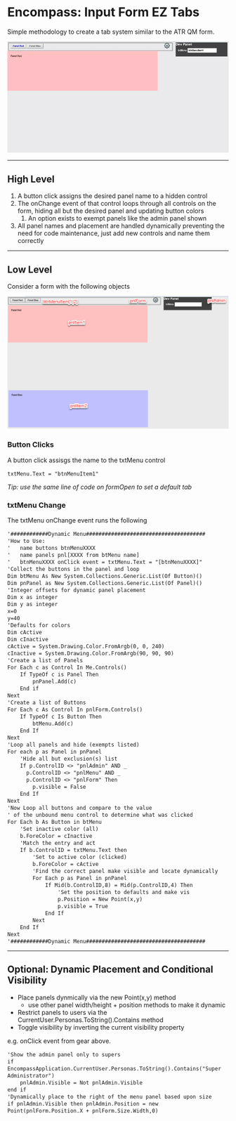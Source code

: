 # Encompass: Input Form EZ Tabs
Simple methodology to create a tab system similar to the ATR QM form. 

<img src="./images/demo.gif" width=640/>

<hr>

## High Level 

 1. A button click assigns the desired panel name to a hidden control 
 1. The onChange event of that control loops through all controls on the form, hiding all but the desired panel and updating button colors
    1. An option exists to exempt panels like the admin panel shown
 1. All panel names and placement are handled dynamically preventing the need for code maintenance, just add new controls and name them correctly

<hr>

## Low Level 
Consider a form with the following objects

<img src="./images/objects.png" width=800/>

### Button Clicks

A button click assisgs the name to the txtMenu control 

    txtMenu.Text = "btnMenuItem1"

*Tip: use the same line of code on formOpen to set a default tab*

### txtMenu Change

The txtMenu onChange event runs the following

~~~
'############Dynamic Menu######################################
'How to Use: 
'   name buttons btnMenuXXXX 
'   name panels pnl[XXXX from btMenu name]
'   btnMenuXXXX onClick event = txtMenu.Text = "[btnMenuXXXX]"
'Collect the buttons in the panel and loop
Dim btMenu As New System.Collections.Generic.List(Of Button)()
Dim pnPanel as New System.Collections.Generic.List(Of Panel)()
'Integer offsets for dynamic panel placement
Dim x as integer
Dim y as integer
x=0
y=40
'Defaults for colors
Dim cActive
Dim cInactive
cActive = System.Drawing.Color.FromArgb(0, 0, 240)
cInactive = System.Drawing.Color.FromArgb(90, 90, 90)
'Create a list of Panels
For Each c as Control In Me.Controls()
	If TypeOf c is Panel Then 
		pnPanel.Add(c)
	End if 
Next
'Create a list of Buttons
For Each c As Control In pnlForm.Controls()
	If TypeOf c Is Button Then
		btMenu.Add(c)
	End If
Next
'Loop all panels and hide (exempts listed)
For each p as Panel in pnPanel
	'Hide all but exclusion(s) list
	If p.ControlID <> "pnlAdmin" AND _
	  p.ControlID <> "pnlMenu" AND _
	  p.ControlID <> "pnlForm" Then
		p.visible = False
	End If 
Next
'Now Loop all buttons and compare to the value
' of the unbound menu control to determine what was clicked
For Each b As Button in btMenu 
	'Set inactive color (all)
	b.ForeColor = cInactive
	'Match the entry and act
	If b.ControlID = txtMenu.Text then
		'Set to active color (clicked)
		b.ForeColor = cActive
		'Find the correct panel make visible and locate dynamically
		For Each p as Panel in pnPanel
			If Mid(b.ControlID,8) = Mid(p.ControlID,4) Then
				'Set the position to defaults and make vis
				p.Position = New Point(x,y)
				p.visible = True
			End If
		Next
	End If
Next
'############Dynamic Menu######################################

~~~

<hr>

## Optional: Dynamic Placement and Conditional Visibility

 - Place panels dynmically via the new Point(x,y) method 
   - use other panel width/height + position methods to make it dynamic
 - Restrict panels to users via the CurrentUser.Personas.ToString().Contains method
 - Toggle visibility by inverting the current visibility property 

e.g. onClick event from gear above.

~~~
'Show the admin panel only to supers
if EncompassApplication.CurrentUser.Personas.ToString().Contains("Super Administrator")
	pnlAdmin.Visible = Not pnlAdmin.Visible
end if
'Dynamically place to the right of the menu panel based upon size 
if pnlAdmin.Visible then pnlAdmin.Position = new Point(pnlForm.Position.X + pnlForm.Size.Width,0)
~~~
